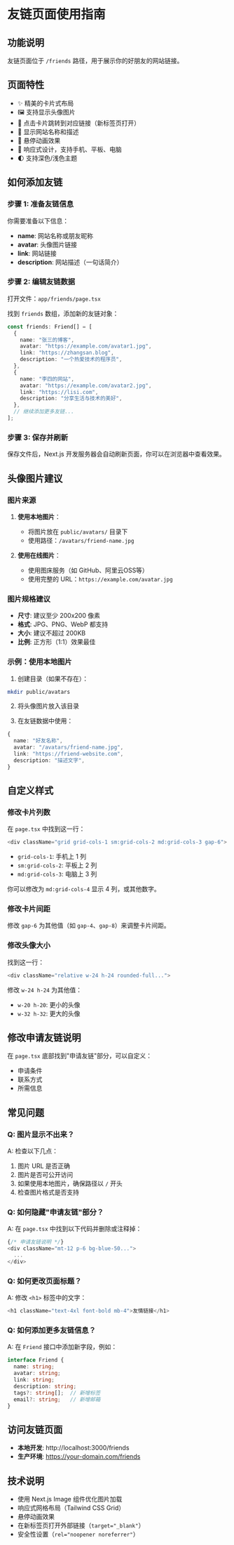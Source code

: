 # 友链页面使用指南

## 功能说明

友链页面位于 `/friends` 路径，用于展示你的好朋友的网站链接。

## 页面特性

- ✨ 精美的卡片式布局
- 🖼️ 支持显示头像图片
- 🔗 点击卡片跳转到对应链接（新标签页打开）
- 📝 显示网站名称和描述
- 🎨 悬停动画效果
- 📱 响应式设计，支持手机、平板、电脑
- 🌓 支持深色/浅色主题

## 如何添加友链

### 步骤 1: 准备友链信息

你需要准备以下信息：
- **name**: 网站名称或朋友昵称
- **avatar**: 头像图片链接
- **link**: 网站链接
- **description**: 网站描述（一句话简介）

### 步骤 2: 编辑友链数据

打开文件：`app/friends/page.tsx`

找到 `friends` 数组，添加新的友链对象：

```typescript
const friends: Friend[] = [
  {
    name: "张三的博客",
    avatar: "https://example.com/avatar1.jpg",
    link: "https://zhangsan.blog",
    description: "一个热爱技术的程序员",
  },
  {
    name: "李四的网站",
    avatar: "https://example.com/avatar2.jpg",
    link: "https://lisi.com",
    description: "分享生活与技术的美好",
  },
  // 继续添加更多友链...
];
```

### 步骤 3: 保存并刷新

保存文件后，Next.js 开发服务器会自动刷新页面，你可以在浏览器中查看效果。

## 头像图片建议

### 图片来源

1. **使用本地图片**：
   - 将图片放在 `public/avatars/` 目录下
   - 使用路径：`/avatars/friend-name.jpg`

2. **使用在线图片**：
   - 使用图床服务（如 GitHub、阿里云OSS等）
   - 使用完整的 URL：`https://example.com/avatar.jpg`

### 图片规格建议

- **尺寸**: 建议至少 200x200 像素
- **格式**: JPG、PNG、WebP 都支持
- **大小**: 建议不超过 200KB
- **比例**: 正方形（1:1）效果最佳

### 示例：使用本地图片

1. 创建目录（如果不存在）：
```bash
mkdir public/avatars
```

2. 将头像图片放入该目录

3. 在友链数据中使用：
```typescript
{
  name: "好友名称",
  avatar: "/avatars/friend-name.jpg",
  link: "https://friend-website.com",
  description: "描述文字",
}
```

## 自定义样式

### 修改卡片列数

在 `page.tsx` 中找到这一行：

```typescript
<div className="grid grid-cols-1 sm:grid-cols-2 md:grid-cols-3 gap-6">
```

- `grid-cols-1`: 手机上 1 列
- `sm:grid-cols-2`: 平板上 2 列
- `md:grid-cols-3`: 电脑上 3 列

你可以修改为 `md:grid-cols-4` 显示 4 列，或其他数字。

### 修改卡片间距

修改 `gap-6` 为其他值（如 `gap-4`、`gap-8`）来调整卡片间距。

### 修改头像大小

找到这一行：

```typescript
<div className="relative w-24 h-24 rounded-full...">
```

修改 `w-24 h-24` 为其他值：
- `w-20 h-20`: 更小的头像
- `w-32 h-32`: 更大的头像

## 修改申请友链说明

在 `page.tsx` 底部找到"申请友链"部分，可以自定义：
- 申请条件
- 联系方式
- 所需信息

## 常见问题

### Q: 图片显示不出来？
A: 检查以下几点：
1. 图片 URL 是否正确
2. 图片是否可公开访问
3. 如果使用本地图片，确保路径以 `/` 开头
4. 检查图片格式是否支持

### Q: 如何隐藏"申请友链"部分？
A: 在 `page.tsx` 中找到以下代码并删除或注释掉：
```typescript
{/* 申请友链说明 */}
<div className="mt-12 p-6 bg-blue-50...">
  ...
</div>
```

### Q: 如何更改页面标题？
A: 修改 `<h1>` 标签中的文字：
```typescript
<h1 className="text-4xl font-bold mb-4">友情链接</h1>
```

### Q: 如何添加更多友链信息？
A: 在 `Friend` 接口中添加新字段，例如：
```typescript
interface Friend {
  name: string;
  avatar: string;
  link: string;
  description: string;
  tags?: string[];  // 新增标签
  email?: string;   // 新增邮箱
}
```

## 访问友链页面

- **本地开发**: http://localhost:3000/friends
- **生产环境**: https://your-domain.com/friends

## 技术说明

- 使用 Next.js Image 组件优化图片加载
- 响应式网格布局（Tailwind CSS Grid）
- 悬停动画效果
- 在新标签页打开外部链接（`target="_blank"`）
- 安全性设置（`rel="noopener noreferrer"`）
